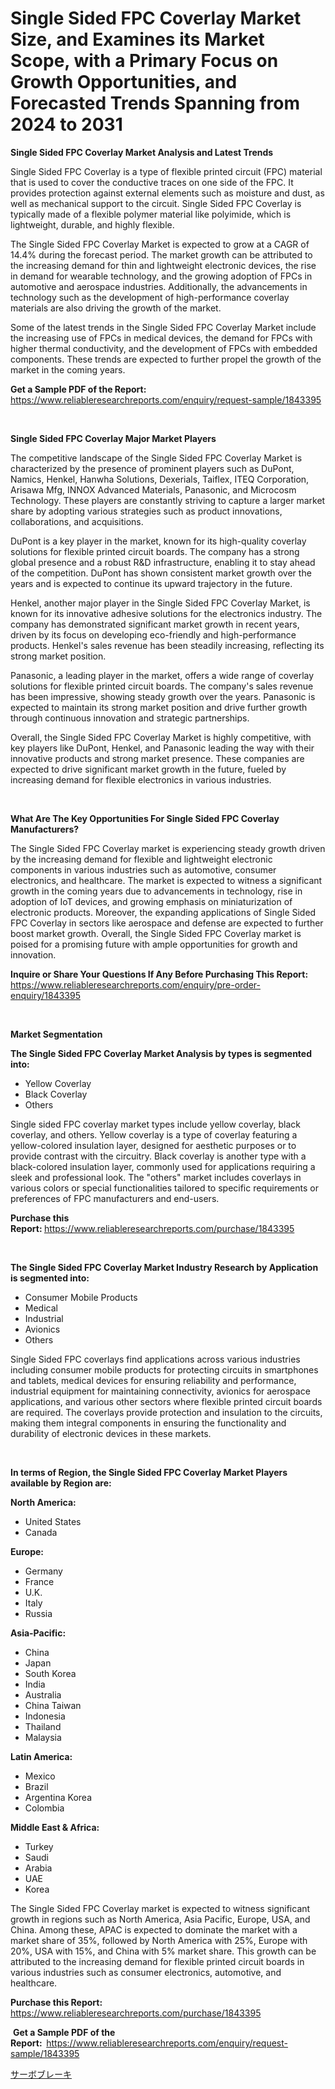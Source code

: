 <p><h1>Single Sided FPC Coverlay Market Size, and Examines its Market Scope, with a Primary Focus on Growth Opportunities, and Forecasted Trends Spanning from 2024 to 2031</h1></p><p><strong>Single Sided FPC Coverlay Market Analysis and Latest Trends</strong></p>
<p><p>Single Sided FPC Coverlay is a type of flexible printed circuit (FPC) material that is used to cover the conductive traces on one side of the FPC. It provides protection against external elements such as moisture and dust, as well as mechanical support to the circuit. Single Sided FPC Coverlay is typically made of a flexible polymer material like polyimide, which is lightweight, durable, and highly flexible.</p><p>The Single Sided FPC Coverlay Market is expected to grow at a CAGR of 14.4% during the forecast period. The market growth can be attributed to the increasing demand for thin and lightweight electronic devices, the rise in demand for wearable technology, and the growing adoption of FPCs in automotive and aerospace industries. Additionally, the advancements in technology such as the development of high-performance coverlay materials are also driving the growth of the market.</p><p>Some of the latest trends in the Single Sided FPC Coverlay Market include the increasing use of FPCs in medical devices, the demand for FPCs with higher thermal conductivity, and the development of FPCs with embedded components. These trends are expected to further propel the growth of the market in the coming years.</p></p>
<p><strong>Get a Sample PDF of the Report:&nbsp;</strong> <a href="https://www.reliableresearchreports.com/enquiry/request-sample/1843395">https://www.reliableresearchreports.com/enquiry/request-sample/1843395</a></p>
<p>&nbsp;</p>
<p><strong>Single Sided FPC Coverlay Major Market Players</strong></p>
<p><p>The competitive landscape of the Single Sided FPC Coverlay Market is characterized by the presence of prominent players such as DuPont, Namics, Henkel, Hanwha Solutions, Dexerials, Taiflex, ITEQ Corporation, Arisawa Mfg, INNOX Advanced Materials, Panasonic, and Microcosm Technology. These players are constantly striving to capture a larger market share by adopting various strategies such as product innovations, collaborations, and acquisitions.</p><p>DuPont is a key player in the market, known for its high-quality coverlay solutions for flexible printed circuit boards. The company has a strong global presence and a robust R&D infrastructure, enabling it to stay ahead of the competition. DuPont has shown consistent market growth over the years and is expected to continue its upward trajectory in the future.</p><p>Henkel, another major player in the Single Sided FPC Coverlay Market, is known for its innovative adhesive solutions for the electronics industry. The company has demonstrated significant market growth in recent years, driven by its focus on developing eco-friendly and high-performance products. Henkel's sales revenue has been steadily increasing, reflecting its strong market position.</p><p>Panasonic, a leading player in the market, offers a wide range of coverlay solutions for flexible printed circuit boards. The company's sales revenue has been impressive, showing steady growth over the years. Panasonic is expected to maintain its strong market position and drive further growth through continuous innovation and strategic partnerships.</p><p>Overall, the Single Sided FPC Coverlay Market is highly competitive, with key players like DuPont, Henkel, and Panasonic leading the way with their innovative products and strong market presence. These companies are expected to drive significant market growth in the future, fueled by increasing demand for flexible electronics in various industries.</p></p>
<p>&nbsp;</p>
<p><strong>What Are The Key Opportunities For Single Sided FPC Coverlay Manufacturers?</strong></p>
<p><p>The Single Sided FPC Coverlay market is experiencing steady growth driven by the increasing demand for flexible and lightweight electronic components in various industries such as automotive, consumer electronics, and healthcare. The market is expected to witness a significant growth in the coming years due to advancements in technology, rise in adoption of IoT devices, and growing emphasis on miniaturization of electronic products. Moreover, the expanding applications of Single Sided FPC Coverlay in sectors like aerospace and defense are expected to further boost market growth. Overall, the Single Sided FPC Coverlay market is poised for a promising future with ample opportunities for growth and innovation.</p></p>
<p><strong>Inquire or Share Your Questions If Any Before Purchasing This Report:</strong> <a href="https://www.reliableresearchreports.com/enquiry/pre-order-enquiry/1843395">https://www.reliableresearchreports.com/enquiry/pre-order-enquiry/1843395</a></p>
<p>&nbsp;</p>
<p><strong>Market Segmentation</strong></p>
<p><strong>The Single Sided FPC Coverlay Market Analysis by types is segmented into:</strong></p>
<p><ul><li>Yellow Coverlay</li><li>Black Coverlay</li><li>Others</li></ul></p>
<p><p>Single sided FPC coverlay market types include yellow coverlay, black coverlay, and others. Yellow coverlay is a type of coverlay featuring a yellow-colored insulation layer, designed for aesthetic purposes or to provide contrast with the circuitry. Black coverlay is another type with a black-colored insulation layer, commonly used for applications requiring a sleek and professional look. The "others" market includes coverlays in various colors or special functionalities tailored to specific requirements or preferences of FPC manufacturers and end-users.</p></p>
<p><strong>Purchase this Report:&nbsp;</strong><a href="https://www.reliableresearchreports.com/purchase/1843395">https://www.reliableresearchreports.com/purchase/1843395</a></p>
<p>&nbsp;</p>
<p><strong>The Single Sided FPC Coverlay Market Industry Research by Application is segmented into:</strong></p>
<p><ul><li>Consumer Mobile Products</li><li>Medical</li><li>Industrial</li><li>Avionics</li><li>Others</li></ul></p>
<p><p>Single Sided FPC coverlays find applications across various industries including consumer mobile products for protecting circuits in smartphones and tablets, medical devices for ensuring reliability and performance, industrial equipment for maintaining connectivity, avionics for aerospace applications, and various other sectors where flexible printed circuit boards are required. The coverlays provide protection and insulation to the circuits, making them integral components in ensuring the functionality and durability of electronic devices in these markets.</p></p>
<p>&nbsp;</p>
<p><strong>In terms of Region, the Single Sided FPC Coverlay Market Players available by Region are:</strong></p>
<p>
    <p> <strong> North America: </strong>
        <ul>
            <li>United States</li>
            <li>Canada</li>
        </ul>
        </p> 
    <p> <strong> Europe: </strong>
        <ul>
            <li>Germany</li>
            <li>France</li>
            <li>U.K.</li>
            <li>Italy</li>
            <li>Russia</li>
        </ul>
        </p> 
    <p> <strong> Asia-Pacific: </strong>
        <ul>
            <li>China</li>
            <li>Japan</li>
            <li>South Korea</li>
            <li>India</li>
            <li>Australia</li>
            <li>China Taiwan</li>
            <li>Indonesia</li>
            <li>Thailand</li>
            <li>Malaysia</li>
        </ul>
        </p> 
    <p> <strong> Latin America: </strong>
        <ul>
            <li>Mexico</li>
            <li>Brazil</li>
            <li>Argentina Korea</li>
            <li>Colombia</li>
        </ul>
        </p> 
    <p> <strong> Middle East & Africa: </strong>
        <ul>
            <li>Turkey</li>
            <li>Saudi</li>
            <li>Arabia</li>
            <li>UAE</li>
            <li>Korea</li>
        </ul>
    </p>
    </p>
<p><p>The Single Sided FPC Coverlay market is expected to witness significant growth in regions such as North America, Asia Pacific, Europe, USA, and China. Among these, APAC is expected to dominate the market with a market share of 35%, followed by North America with 25%, Europe with 20%, USA with 15%, and China with 5% market share. This growth can be attributed to the increasing demand for flexible printed circuit boards in various industries such as consumer electronics, automotive, and healthcare.</p></p>
<p><strong>Purchase this Report: </strong><a href="https://www.reliableresearchreports.com/purchase/1843395">https://www.reliableresearchreports.com/purchase/1843395</a></p>
<p>&nbsp;<strong>Get a Sample PDF of the Report:&nbsp;&nbsp;</strong><a href="https://www.reliableresearchreports.com/enquiry/request-sample/1843395">https://www.reliableresearchreports.com/enquiry/request-sample/1843395</a></p>
<p><strong></strong></p>
<p><p><a href="https://github.com/oqxogxyvqe90775/Market-Research-Report-List-1/blob/main/596247913634.md">サーボブレーキ</a></p></p>